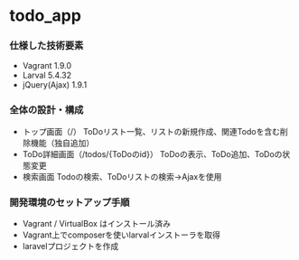 # todo_app

### 仕様した技術要素
- Vagrant 1.9.0
- Larval 5.4.32
- jQuery(Ajax) 1.9.1

### 全体の設計・構成
- トップ画面（/）
ToDoリスト一覧、リストの新規作成、関連Todoを含む削除機能（独自追加）
- ToDo詳細画面（/todos/{ToDoのid}）
ToDoの表示、ToDo追加、ToDoの状態変更
- 検索画面
Todoの検索、ToDoリストの検索→Ajaxを使用

### 開発環境のセットアップ手順
- Vagrant / VirtualBox はインストール済み
- Vagrant上でcomposerを使いlarvalインストーラを取得
- laravelプロジェクトを作成


